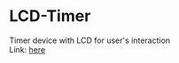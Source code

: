 # LCD-Timer
Timer device with LCD for user's interaction<br>
Link: <a href="https://www.tinkercad.com/things/b2efuzNlXh4?sharecode=MP5GaDCrZEs2iRWbUNFZf4AsXsUCZWkfgmfQRra_5OY">here</a>
